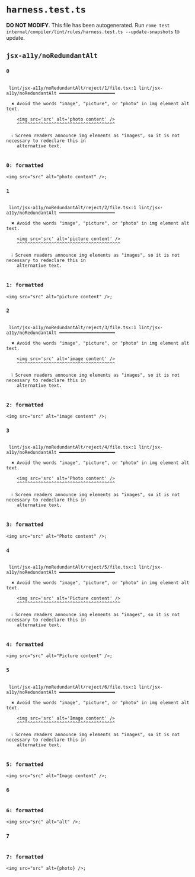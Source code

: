 # `harness.test.ts`

**DO NOT MODIFY**. This file has been autogenerated. Run `rome test internal/compiler/lint/rules/harness.test.ts --update-snapshots` to update.

## `jsx-a11y/noRedundantAlt`

### `0`

```

 lint/jsx-a11y/noRedundantAlt/reject/1/file.tsx:1 lint/jsx-a11y/noRedundantAlt ━━━━━━━━━━━━━━━━━━━━━

  ✖ Avoid the words "image", "picture", or "photo" in img element alt text.

    <img src='src' alt='photo content' />
    ^^^^^^^^^^^^^^^^^^^^^^^^^^^^^^^^^^^^^

  ℹ Screen readers announce img elements as "images", so it is not necessary to redeclare this in
    alternative text.


```

### `0: formatted`

```tsx
<img src="src" alt="photo content" />;

```

### `1`

```

 lint/jsx-a11y/noRedundantAlt/reject/2/file.tsx:1 lint/jsx-a11y/noRedundantAlt ━━━━━━━━━━━━━━━━━━━━━

  ✖ Avoid the words "image", "picture", or "photo" in img element alt text.

    <img src='src' alt='picture content' />
    ^^^^^^^^^^^^^^^^^^^^^^^^^^^^^^^^^^^^^^^

  ℹ Screen readers announce img elements as "images", so it is not necessary to redeclare this in
    alternative text.


```

### `1: formatted`

```tsx
<img src="src" alt="picture content" />;

```

### `2`

```

 lint/jsx-a11y/noRedundantAlt/reject/3/file.tsx:1 lint/jsx-a11y/noRedundantAlt ━━━━━━━━━━━━━━━━━━━━━

  ✖ Avoid the words "image", "picture", or "photo" in img element alt text.

    <img src='src' alt='image content' />
    ^^^^^^^^^^^^^^^^^^^^^^^^^^^^^^^^^^^^^

  ℹ Screen readers announce img elements as "images", so it is not necessary to redeclare this in
    alternative text.


```

### `2: formatted`

```tsx
<img src="src" alt="image content" />;

```

### `3`

```

 lint/jsx-a11y/noRedundantAlt/reject/4/file.tsx:1 lint/jsx-a11y/noRedundantAlt ━━━━━━━━━━━━━━━━━━━━━

  ✖ Avoid the words "image", "picture", or "photo" in img element alt text.

    <img src='src' alt='Photo content' />
    ^^^^^^^^^^^^^^^^^^^^^^^^^^^^^^^^^^^^^

  ℹ Screen readers announce img elements as "images", so it is not necessary to redeclare this in
    alternative text.


```

### `3: formatted`

```tsx
<img src="src" alt="Photo content" />;

```

### `4`

```

 lint/jsx-a11y/noRedundantAlt/reject/5/file.tsx:1 lint/jsx-a11y/noRedundantAlt ━━━━━━━━━━━━━━━━━━━━━

  ✖ Avoid the words "image", "picture", or "photo" in img element alt text.

    <img src='src' alt='Picture content' />
    ^^^^^^^^^^^^^^^^^^^^^^^^^^^^^^^^^^^^^^^

  ℹ Screen readers announce img elements as "images", so it is not necessary to redeclare this in
    alternative text.


```

### `4: formatted`

```tsx
<img src="src" alt="Picture content" />;

```

### `5`

```

 lint/jsx-a11y/noRedundantAlt/reject/6/file.tsx:1 lint/jsx-a11y/noRedundantAlt ━━━━━━━━━━━━━━━━━━━━━

  ✖ Avoid the words "image", "picture", or "photo" in img element alt text.

    <img src='src' alt='Image content' />
    ^^^^^^^^^^^^^^^^^^^^^^^^^^^^^^^^^^^^^

  ℹ Screen readers announce img elements as "images", so it is not necessary to redeclare this in
    alternative text.


```

### `5: formatted`

```tsx
<img src="src" alt="Image content" />;

```

### `6`

```

```

### `6: formatted`

```tsx
<img src="src" alt="alt" />;

```

### `7`

```

```

### `7: formatted`

```tsx
<img src="src" alt={photo} />;

```
